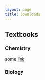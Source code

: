 ```yaml
---
layout: page
title: Downloads
---
```


## Textbooks

### Chemistry
some [link]("google.com") 

### Biology
